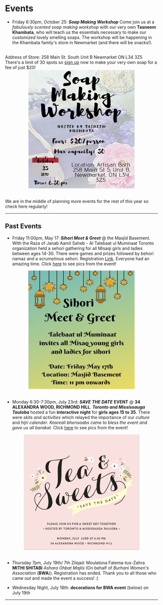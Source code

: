 # Events 

*   Friday 6:30pm, October 25: ***Soap Making Workshop*** Come join us at a *fabulously scented soap making workshop* with our very own **Tasneem Khambata**, who will teach us the essentials necessary to make our *customized* lovely smelling soaps. The workshop will be happening in the Khambata family's store in Newmarket (and there will be snacks!).
<br>
Address of Store: 258 Main St. South Unit B Newmarket ON L34 3Z5
<br>
There's a limit of 30 spots so <a href="https://forms.gle/w3EL199UUP3tARnr7">sign up</a> now to make your very own soap for a fee of just $20!

<center>
<img src="smw_flyer.jpg" alt="smwflyer" style="width:350px;height:390px;border:0;"></center>


<br>

We are in the middle of planning more events for the rest of this year so check here regularly!

* * *


## Past Events 

*   Friday 11:00pm, May 17: ***Sihori Meet & Greet*** @ the Masjid Basement. With the Raza of Janab Aamil Saheb - Al Talebaat ul Muminaat Toronto organization held a sehori gathering for all Misaqi girls and ladies between ages 14-30. There were games and prizes followed by behori namaz and a scrumptious sehori. Registration <a href="https://forms.gle/LwB8X867m9TNJ1Sa6">Link</a>. Everyone had an amazing time. Click <a href="https://talebaattoronto.github.io/Sihori Meet and Greet 2019">here</a> to see pics from the event!

<center>
<img src="sihorimay17.jpg" alt="sihoriflyer" style="width:350px;height:390px;border:0;"></center>

<br>

*   Monday 6:30-7:30pm, July 23rd: ***SAVE THE DATE*** **EVENT** @ **34 ALEXANDRA WOOD, RICHMOND HILL**. ***Toronto and Mississauga Tauloba*** hosted a fun **interactive night** for **girls ages 15 to 35**. There were *skits and activities* which relayed the importance of our *culture* and *hijri calender*. *Kasreali bhensaabs came to bless the event and gave us all barakat.* Click <a href="https://talebaattoronto.github.io/Save The Date">here</a> to see pics from the event! 

<center>
<img src="evite3.jpeg" alt="evite3" style="width:380px;height:380px;border:0;"></center>

<br>

*   Thursday 7pm, July 19th/ 7th Zilqad: Moulatona Fatema-tus-Zahra **MITHI SHITABI** *Ashara Ohbat Majlis* (On behalf of *Burhani Women's Association* (**BWA**)). Registration has ended. Thank you to all those who came out and made the event a success! :)

*   Wednesday Night, July 18th: **decorations for BWA event** (below) on July 19th


* * *
